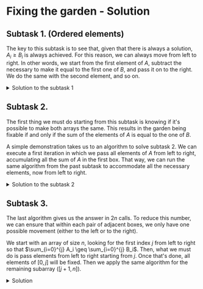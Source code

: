# Fixing the garden - Solution

## Subtask 1. (Ordered elements)

The key to this subtask is to see that, given that there is always a solution, $A_i \geq B_i$ is always achieved. For this reason, we can always move from left to right. In other words, we start from the first element of $A$, subtract the necessary to make it equal to the first one of $B$, and pass it on to the right. We do the same with the second element, and so on.

<details><summary>Solution to the subtask 1</summary>

{{sub1.cpp}}

</details>

## Subtask 2.

The first thing we must do starting from this subtask is knowing if it's possible to make both arrays the same. This results in the garden being fixable if and only if the sum of the elements of $A$ is equal to the one of $B$.

A simple demonstration takes us to an algorithm to solve subtask 2. We can execute a first iteration in which we pass all elements of $A$ from left to right, accumulating all the sum of $A$ in the first box. That way, we can run the same algorithm from the past subtask to accommodate all the necessary elements, now from left to right.

<details><summary>Solution to the subtask 2</summary>

{{sub2.cpp}}

</details>

## Subtask 3.

The last algorithm gives us the answer in $2n$ calls. To reduce this number, we can ensure that within each pair of adjacent boxes, we only have one possible movement (either to the left or to the right).

We start with an array of size $n$, looking for the first index $j$ from left to right so that $\sum_{i=0}^{j} A_i \geq \sum_{i=0}^{j} B_i$. Then, what we must do is pass elements from left to right starting from $j$. Once that's done, all elements of $[0, j]$ will be fixed. Then we apply the same algorithm for the remaining subarray ($[j + 1, n]$).

<details><summary>Solution</summary>

{{solution.cpp}}

</details>
